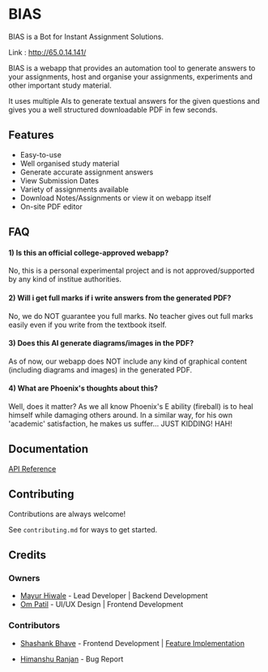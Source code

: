 
# BIAS

BIAS is a Bot for Instant Assignment Solutions.


Link : http://65.0.14.141/

BIAS is a webapp that provides an automation tool to generate answers to your assignments, host and organise your assignments, experiments and other important study material.

It uses multiple AIs to generate textual answers for the given questions and gives you a well structured downloadable PDF in few seconds.



## Features

- Easy-to-use
- Well organised study material
- Generate accurate assignment answers
- View Submission Dates
- Variety of assignments available
- Download Notes/Assignments or view it on webapp itself
- On-site PDF editor


## FAQ

#### 1) Is this an official college-approved webapp?

No, this is a personal experimental project and is not approved/supported by any kind of institue authorities.

#### 2) Will i get full marks if i write answers from the generated PDF?

No, we do NOT guarantee you full marks. No teacher gives out full marks easily even if you write from the textbook itself.

#### 3) Does this AI generate diagrams/images in the PDF?

As of now, our webapp does NOT include any kind of graphical content (including diagrams and images) in the generated PDF.

#### 4) What are Phoenix's thoughts about this?

Well, does it matter? As we all know Phoenix's E ability (fireball) is to heal himself while damaging others around. In a similar way, for his own 'academic' satisfaction, he makes us suffer... JUST KIDDING! HAH!



## Documentation

[API Reference](https://github.com/ISenseAura/Assignment-Buddy-API)



## Contributing

Contributions are always welcome!

See `contributing.md` for ways to get started.



## Credits

### Owners

- [Mayur Hiwale](https://www.github.com/isenseaura) - Lead Developer | Backend Development
- [Om Patil](https://www.github.com/potato-lulw) - UI/UX Design | Frontend Development

###  Contributors
- [Shashank Bhave](https://github.com/CAPTAINxNEMO) - Frontend Development | [Feature Implementation](https://github.com/potato-lulw/assignment-buddy/issues/6)

- [Himanshu Ranjan](https://www.github.com/RanjanH) - Bug Report
